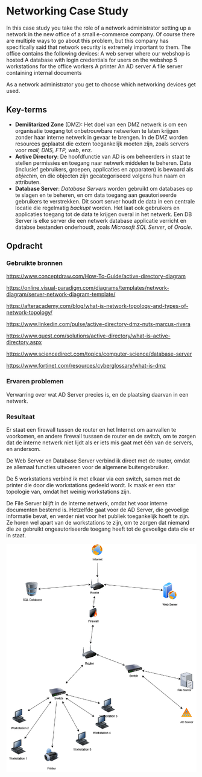 # Networking Case Study
In this case study you take the role of a network administrator setting up a network in the new office of a small e-commerce company. Of course there are multiple ways to go about this problem, but this company has specifically said that network security is extremely important to them.
The office contains the following devices:
A web server where our webshop is hosted
A database with login credentials for users on the webshop
5 workstations for the office workers
A printer
An AD server
A file server containing internal documents

As a network administrator you get to choose which networking devices get used.


## Key-terms

- **Demilitarized Zone** (DMZ): Het doel van een DMZ netwerk is om een organisatie toegang tot onbetrouwbare netwerken te laten krijgen zonder haar interne netwerk in gevaar te brengen. In de DMZ worden resources geplaatst die extern toegankelijk moeten zijn, zoals servers voor _mail, DNS, FTP, web_, enz.
- **Active Directory**: De 	hoofdfunctie van AD is om beheerders in staat te stellen permissies en toegang naar netwerk middelen te beheren. Data (inclusief gebruikers, groepen, applicaties en apparaten) is bewaard als _objecten_, en die objecten zijn gecategoriseerd volgens hun naam en attributen.
- **Database Server**: _Database Servers_ worden gebruikt om databases op te slagen en te beheren, en om data toegang aan geautoriseerde gebruikers te verstrekken. Dit soort server houdt de data in een centrale locatie die regelmatig _backupt_ worden. Het laat ook gebruikers en applicaties toegang tot de data te krijgen overal in het netwerk. Een DB Server is elke server die een netwerk database applicatie verricht en databse bestanden onderhoudt, zoals _Microsoft SQL Server_, of _Oracle_.



## Opdracht
### Gebruikte bronnen

https://www.conceptdraw.com/How-To-Guide/active-directory-diagram

https://online.visual-paradigm.com/diagrams/templates/network-diagram/server-network-diagram-template/

https://afteracademy.com/blog/what-is-network-topology-and-types-of-network-topology/



https://www.linkedin.com/pulse/active-directory-dmz-nuts-marcus-rivera

https://www.quest.com/solutions/active-directory/what-is-active-directory.aspx

https://www.sciencedirect.com/topics/computer-science/database-server

https://www.fortinet.com/resources/cyberglossary/what-is-dmz


### Ervaren problemen

Verwarring over wat AD Server precies is, en de plaatsing daarvan in een netwerk.

### Resultaat

Er staat een firewall tussen de router en het Internet om aanvallen te voorkomen, en andere firewall tusssen de router en de switch, om te zorgen dat de interne netwerk niet lijdt als er iets mis gaat met één van de servers, en andersom.

De Web Server en Database Server verbind ik direct met de router, omdat ze allemaal functies uitvoeren voor de algemene buitengebruiker.

De 5 workstations verbind ik met elkaar via een switch, samen met de printer die door die workstations gedeeld wordt. Ik maak er een star topologie van, omdat het weinig workstations zijn.

De File Server blijft in de interne netwerk, omdat het voor interne documenten bestemd is. Hetzelfde gaat voor de AD Server, die gevoelige informatie bevat, en verder niet voor het publiek toegankelijk hoeft te zijn. Ze horen wel apart van de workstations te zijn, om te zorgen dat niemand die ze gebruikt ongeautoriseerde toegang heeft tot de gevoelige data die er in staat.


![Case Study](https://github.com/techgrounds/techgrounds-EligioPessoa/blob/main/00_includes/NTW07CaseStudy.drawio.png)
